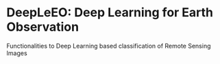 # DeepLeEO: Deep Learning for Earth Observation

Functionalities to Deep Learning based classification of Remote Sensing Images
